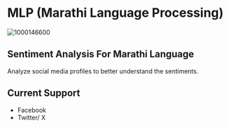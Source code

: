 # MLP (Marathi Language Processing)
![1000146600](https://github.com/user-attachments/assets/a1d776a7-be25-4abd-a2dd-f4af60e29683)
## Sentiment Analysis For Marathi Language
Analyze social media profiles to better understand the sentiments.

## Current Support 
- Facebook
- Twitter/ X
